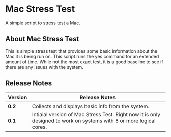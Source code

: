 # Mac Stress Test

A simple script to stress test a Mac.

## About Mac Stress Test

This is simple stress test that provides some basic information about the Mac it is being run on. This script runs the yes command for an extended amount of time. While not the most exact test, it is a good baseline to see if there are any issues with the system.

## Release Notes

|Version|Release Notes|
|-------|-------------|
|**0.2**|Collects and displays basic info from the system.|
|**0.1**|Intiaial version of Mac Stress Test. Right now it is only designed to work on systems with 8 or more logical cores.|
